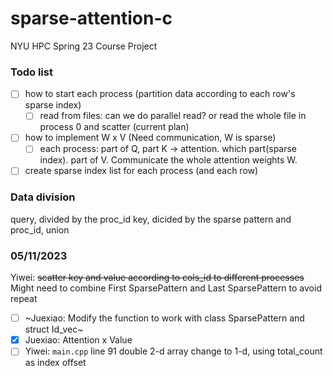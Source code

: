 # sparse-attention-c

NYU HPC Spring 23 Course Project

### Todo list

* [ ] how to start each process (partition data according to each row's sparse index)
  * [ ] read from files: can we do parallel read? or read the whole file in process 0 and scatter (current plan)
* [ ] how to implement W x V (Need communication, W is sparse)
  * [ ] each process: part of Q, part K -> attention. which part(sparse index). part of V. Communicate the whole attention weights W.
* [ ] create sparse index list for each process (and each row)

### Data division

query, divided by the proc_id
key, dicided by the sparse pattern and proc_id, union

### 05/11/2023

Yiwei: ~~scatter key and value according to cols_id to different processes~~
Might need to combine First SparsePattern and Last SparsePattern to avoid repeat

- [ ] ~Juexiao: Modify the function to work with class SparsePattern and struct Id_vec~
- [X] Juexiao: Attention x Value
- [ ] Yiwei: `main.cpp` line 91 double 2-d array change to 1-d, using total_count as index offset
